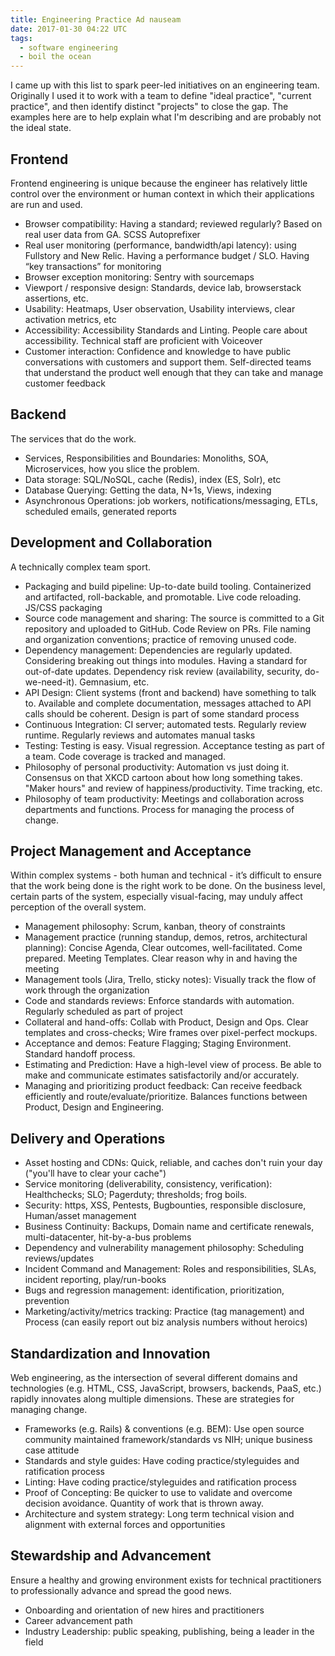 ```yaml
---
title: Engineering Practice Ad nauseam
date: 2017-01-30 04:22 UTC
tags:
  - software engineering
  - boil the ocean
---
```



I came up with this list to spark peer-led initiatives on an engineering team. Originally I used it to work with a team to define "ideal practice", "current practice", and then identify distinct "projects" to close the gap. The examples here are to help explain what I'm describing and are probably not the ideal state.

## Frontend

Frontend engineering is unique because the engineer has relatively little control over the environment or human context in which their applications are run and used.

- Browser compatibility: Having a standard; reviewed regularly? Based on real user data from GA. SCSS Autoprefixer
- Real user monitoring (performance, bandwidth/api latency): using Fullstory and New Relic. Having a performance budget / SLO. Having “key transactions” for monitoring
- Browser exception monitoring: Sentry with sourcemaps
- Viewport / responsive design: Standards, device lab, browserstack assertions, etc.
- Usability: Heatmaps, User observation, Usability interviews, clear activation metrics, etc
- Accessibility: Accessibility Standards and Linting. People care about accessibility. Technical staff are proficient with Voiceover
- Customer interaction: Confidence and knowledge to have public conversations with customers and support them. Self-directed teams that understand the product well enough that they can take and manage customer feedback

## Backend

The services that do the work.

- Services, Responsibilities and Boundaries: Monoliths, SOA, Microservices, how you slice the problem.
- Data storage: SQL/NoSQL, cache (Redis), index (ES, Solr), etc
- Database Querying: Getting the data, N+1s, Views, indexing
- Asynchronous Operations: job workers, notifications/messaging, ETLs, scheduled emails, generated reports

## Development and Collaboration

A technically complex team sport.

- Packaging and build pipeline: Up-to-date build tooling. Containerized and artifacted, roll-backable, and promotable. Live code reloading. JS/CSS packaging
- Source code management and sharing: The source is committed to a Git repository and uploaded to GitHub. Code Review on PRs. File naming and organization conventions; practice of removing unused code.
- Dependency management: Dependencies are regularly updated. Considering breaking out things into modules. Having a standard for out-of-date updates. Dependency risk review (availability, security, do-we-need-it). Gemnasium, etc.
- API Design: Client systems (front and backend) have something to talk to. Available and complete documentation, messages attached to API calls should be coherent. Design is part of some standard process
- Continuous Integration: CI server; automated tests. Regularly review runtime. Regularly reviews and automates manual tasks
- Testing: Testing is easy. Visual regression. Acceptance testing as part of a team. Code coverage is tracked and managed.
- Philosophy of personal productivity: Automation vs just doing it. Consensus on that XKCD cartoon about how long something takes. "Maker hours" and review of happiness/productivity. Time tracking, etc.
- Philosophy of team productivity: Meetings and collaboration across departments and functions. Process for managing the process of change.

## Project Management and Acceptance

Within complex systems - both human and technical - it’s difficult to ensure that the work being done is the right work to be done. On the business level, certain parts of the system, especially visual-facing, may unduly affect perception of the overall system.

- Management philosophy: Scrum, kanban, theory of constraints
- Management practice (running standup, demos, retros, architectural planning): Concise Agenda, Clear outcomes, well-facilitated. Come prepared. Meeting Templates. Clear reason why in and having the meeting
- Management tools (Jira, Trello, sticky notes): Visually track the flow of work through the organization
- Code and standards reviews: Enforce standards with automation. Regularly scheduled as part of project
- Collateral and hand-offs: Collab with Product, Design and Ops. Clear templates and cross-checks; Wire frames over pixel-perfect mockups.
- Acceptance and demos: Feature Flagging; Staging Environment. Standard handoff process.
- Estimating and Prediction: Have a high-level view of process. Be able to make and communicate estimates satisfactorily and/or accurately.
- Managing and prioritizing product feedback: Can receive feedback efficiently and route/evaluate/prioritize. Balances functions between Product, Design and Engineering.

## Delivery and Operations

- Asset hosting and CDNs: Quick, reliable, and caches don't ruin your day ("you'll have to clear your cache")
- Service monitoring (deliverability, consistency, verification): Healthchecks; SLO; Pagerduty; thresholds; frog boils.
- Security: https, XSS, Pentests, Bugbounties, responsible disclosure, Human/asset management
- Business Continuity: Backups, Domain name and certificate renewals, multi-datacenter, hit-by-a-bus problems
- Dependency and vulnerability management philosophy: Scheduling reviews/updates
- Incident Command and Management: Roles and responsibilities, SLAs, incident reporting, play/run-books
- Bugs and regression management: identification, prioritization, prevention
- Marketing/activity/metrics tracking: Practice (tag management) and Process (can easily report out biz analysis numbers without heroics)

## Standardization and Innovation

Web engineering, as the intersection of several different domains and technologies (e.g. HTML, CSS, JavaScript, browsers, backends, PaaS, etc.) rapidly innovates along multiple dimensions. These are strategies for managing change.

- Frameworks (e.g. Rails) & conventions (e.g. BEM): Use open source community maintained framework/standards vs NIH; unique business case attitude
- Standards and style guides: Have coding practice/styleguides and ratification process
- Linting: Have coding practice/styleguides and ratification process
- Proof of Concepting: Be quicker to use to validate and overcome decision avoidance. Quantity of work that is thrown away.
- Architecture and system strategy: Long term technical vision and alignment with external forces and opportunities

## Stewardship and Advancement

Ensure a healthy and growing environment exists for technical practitioners to professionally advance and spread the good news.

- Onboarding and orientation of new hires and practitioners
- Career advancement path
- Industry Leadership: public speaking, publishing, being a leader in the field

